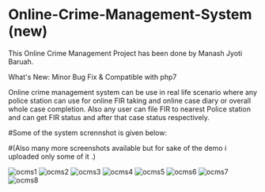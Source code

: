 # Online-Crime-Management-System (new)
This Online Crime Management Project has been done by Manash Jyoti Baruah.

What's New: Minor Bug Fix & Compatible with php7

Online crime management system can be use in real life scenario where any police station can use for online FIR taking and online case diary or overall whole case completion. Also any user can file FIR to nearest Police station and can get FIR status and after that case status respectively.

#Some of the system scrennshot is given below:

#(Also many more screenshots available but for sake of the demo i uploaded only some of it .)

![ocms1](https://user-images.githubusercontent.com/51418862/108722636-61df0400-7549-11eb-8afd-727344b653a3.png)
![ocms2](https://user-images.githubusercontent.com/51418862/108722656-660b2180-7549-11eb-9ced-a8f69e801930.png)
![ocms3](https://user-images.githubusercontent.com/51418862/108722668-686d7b80-7549-11eb-9537-d08f86825180.png)
![ocms4](https://user-images.githubusercontent.com/51418862/108722687-6efbf300-7549-11eb-873a-2fe19fac1b89.png)
![ocms5](https://user-images.githubusercontent.com/51418862/108722694-71f6e380-7549-11eb-8d8e-2dfc3f1111cf.png)
![ocms6](https://user-images.githubusercontent.com/51418862/108722702-74593d80-7549-11eb-9b20-982bc11fa21c.png)
![ocms7](https://user-images.githubusercontent.com/51418862/108722719-77ecc480-7549-11eb-8565-43f504c52614.png)
![ocms8](https://user-images.githubusercontent.com/51418862/108722729-7a4f1e80-7549-11eb-812b-ed9f4c5fe014.png)

